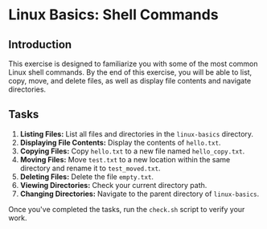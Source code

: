 # Linux Basics: Shell Commands

## Introduction

This exercise is designed to familiarize you with some of the most common Linux shell commands. By the end of this exercise, you will be able to list, copy, move, and delete files, as well as display file contents and navigate directories.

## Tasks

1. **Listing Files:** List all files and directories in the `linux-basics` directory.
2. **Displaying File Contents:** Display the contents of `hello.txt`.
3. **Copying Files:** Copy `hello.txt` to a new file named `hello_copy.txt`.
4. **Moving Files:** Move `test.txt` to a new location within the same directory and rename it to `test_moved.txt`.
5. **Deleting Files:** Delete the file `empty.txt`.
6. **Viewing Directories:** Check your current directory path.
7. **Changing Directories:** Navigate to the parent directory of `linux-basics`.

Once you've completed the tasks, run the `check.sh` script to verify your work.
